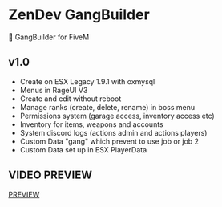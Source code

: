 # ZenDev GangBuilder
🔫 GangBuilder for FiveM

## v1.0

- Create on ESX Legacy 1.9.1 with oxmysql
- Menus in RageUI V3
- Create and edit without reboot
- Manage ranks (create, delete, rename) in boss menu
- Permissions system (garage access, inventory access etc)
- Inventory for items, weapons and accounts
- System discord logs (actions admin and actions players)
- Custom Data "gang" which prevent to use job or job 2
- Custom Data set up in ESX PlayerData

## VIDEO PREVIEW
[PREVIEW](https://www.youtube.com/watch?v=gm8JmkpamxU)
